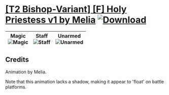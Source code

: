 # [\[T2 Bishop-Variant\] \[F\] Holy Priestess v1 by Melia](https://github.com/Klokinator/FE-Repo/tree/main/Battle%20Animations/Magi%20-%20Holy-Type/%5BT2%20Bishop-Variant%5D%20%5BF%5D%20Holy%20Priestess%20v1%20by%20Melia) [![Download](https://img.shields.io/badge/Download--red?style=social&logo=github)](https://minhaskamal.github.io/DownGit/#/home?url=https://github.com/Klokinator/FE-Repo/tree/main/Battle%20Animations/Magi%20-%20Holy-Type/%5BT2%20Bishop-Variant%5D%20%5BF%5D%20Holy%20Priestess%20v1%20by%20Melia)

| <b>Magic</b><br/><img alt="Magic" src="https://raw.githubusercontent.com/Klokinator/FE-Repo/main/Battle%20Animations/Magi%20-%20Holy-Type/%5BT2%20Bishop-Variant%5D%20%5BF%5D%20Holy%20Priestess%20v1%20by%20Melia/6.%20Magic/Magic.gif"/> | <b>Staff</b><br/><img alt="Staff" src="https://raw.githubusercontent.com/Klokinator/FE-Repo/main/Battle%20Animations/Magi%20-%20Holy-Type/%5BT2%20Bishop-Variant%5D%20%5BF%5D%20Holy%20Priestess%20v1%20by%20Melia/7.%20Staff/Staff.gif"/> | <b>Unarmed</b><br/><img alt="Unarmed" src="https://raw.githubusercontent.com/Klokinator/FE-Repo/main/Battle%20Animations/Magi%20-%20Holy-Type/%5BT2%20Bishop-Variant%5D%20%5BF%5D%20Holy%20Priestess%20v1%20by%20Melia/8.%20Unarmed/Unarmed.gif"/> |
| :---: | :---: | :---: |

## Credits

Animation by Melia.

Note that this animation lacks a shadow, making it appear to 'float' on battle platforms.

